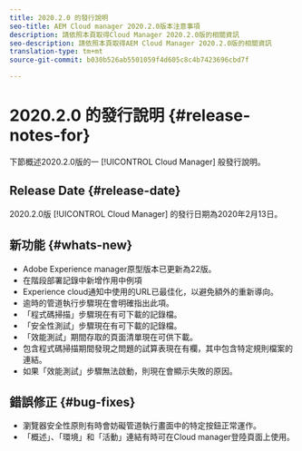 ```yaml
---
title: 2020.2.0 的發行說明
seo-title: AEM Cloud manager 2020.2.0版本注意事項
description: 請依照本頁取得Cloud Manager 2020.2.0版的相關資訊
seo-description: 請依照本頁取得AEM Cloud Manager 2020.2.0版的相關資訊
translation-type: tm+mt
source-git-commit: b030b526ab5501059f4d605c8c4b7423696cbd7f

---
```


# 2020.2.0 的發行說明 {#release-notes-for}

下節概述2020.2.0版的一 [!UICONTROL Cloud Manager] 般發行說明。

## Release Date {#release-date}

2020.2.0版 [!UICONTROL Cloud Manager] 的發行日期為2020年2月13日。

## 新功能 {#whats-new}

* Adobe Experience manager原型版本已更新為22版。
* 在階段部署記錄中新增作用中例項
* Experience cloud通知中使用的URL已最佳化，以避免額外的重新導向。
* 逾時的管道執行步驟現在會明確指出此項。
* 「程式碼掃描」步驟現在有可下載的記錄檔。
* 「安全性測試」步驟現在有可下載的記錄檔。
* 「效能測試」期間存取的頁面清單現在可供下載。
* 包含程式碼掃描期間發現之問題的試算表現在有欄，其中包含特定規則檔案的連結。
* 如果「效能測試」步驟無法啟動，則現在會顯示失敗的原因。

## 錯誤修正 {#bug-fixes}

* 瀏覽器安全性原則有時會妨礙管道執行畫面中的特定按鈕正常運作。
* 「概述」、「環境」和「活動」連結有時可在Cloud manager登陸頁面上使用。
